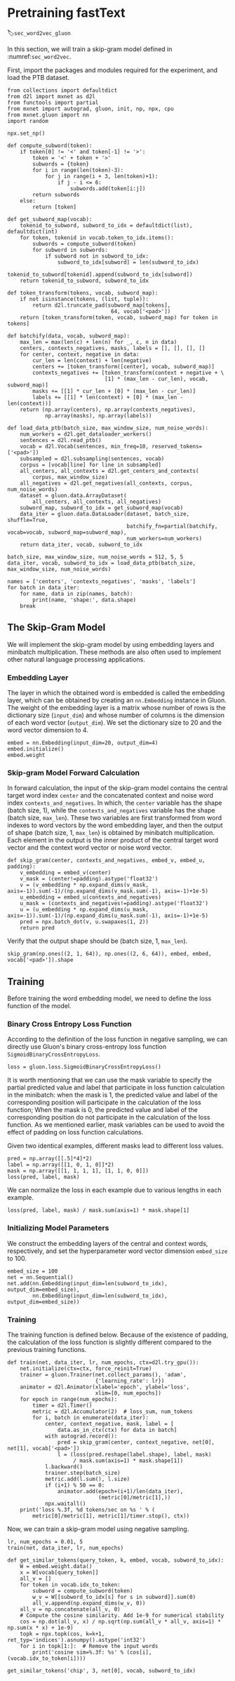 # Pretraining fastText
:label:`sec_word2vec_gluon`

In this section, we will
train a skip-gram model defined in
:numref:`sec_word2vec`.

First, import the
packages and modules required for the experiment, and load the PTB dataset.

```{.python .input  n=1}
from collections import defaultdict
from d2l import mxnet as d2l
from functools import partial
from mxnet import autograd, gluon, init, np, npx, cpu
from mxnet.gluon import nn
import random

npx.set_np()
```

```{.python .input  n=2}
def compute_subword(token):
    if token[0] != '<' and token[-1] != '>':
        token = '<' + token + '>'
        subwords = {token}
        for i in range(len(token)-3):
            for j in range(i + 3, len(token)+1):
                if j - i <= 6:
                    subwords.add(token[i:j])
        return subwords
    else:
        return [token]
```

```{.python .input  n=3}
def get_subword_map(vocab):
    tokenid_to_subword, subword_to_idx = defaultdict(list), defaultdict(int)
    for token, tokenid in vocab.token_to_idx.items():
        subwords = compute_subword(token)
        for subword in subwords:
            if subword not in subword_to_idx:
                subword_to_idx[subword] = len(subword_to_idx)
            tokenid_to_subword[tokenid].append(subword_to_idx[subword])
    return tokenid_to_subword, subword_to_idx
```

```{.python .input  n=4}
def token_transform(tokens, vocab, subword_map):
    if not isinstance(tokens, (list, tuple)):
        return d2l.truncate_pad(subword_map[tokens],
                                 64, vocab['<pad>'])
    return [token_transform(token, vocab, subword_map) for token in tokens]
```

```{.python .input  n=5}
def batchify(data, vocab, subword_map):
    max_len = max(len(c) + len(n) for _, c, n in data)
    centers, contexts_negatives, masks, labels = [], [], [], []
    for center, context, negative in data:
        cur_len = len(context) + len(negative)
        centers += [token_transform([center], vocab, subword_map)]
        contexts_negatives += [token_transform(context + negative + \
                               [1] * (max_len - cur_len), vocab, subword_map)]
        masks += [[1] * cur_len + [0] * (max_len - cur_len)]
        labels += [[1] * len(context) + [0] * (max_len - len(context))]
    return (np.array(centers), np.array(contexts_negatives),
            np.array(masks), np.array(labels))
```

```{.python .input  n=6}
def load_data_ptb(batch_size, max_window_size, num_noise_words):
    num_workers = d2l.get_dataloader_workers()
    sentences = d2l.read_ptb()
    vocab = d2l.Vocab(sentences, min_freq=10, reserved_tokens=['<pad>'])
    subsampled = d2l.subsampling(sentences, vocab)
    corpus = [vocab[line] for line in subsampled]
    all_centers, all_contexts = d2l.get_centers_and_contexts(
        corpus, max_window_size)
    all_negatives = d2l.get_negatives(all_contexts, corpus, num_noise_words)
    dataset = gluon.data.ArrayDataset(
        all_centers, all_contexts, all_negatives)
    subword_map, subword_to_idx = get_subword_map(vocab)
    data_iter = gluon.data.DataLoader(dataset, batch_size, shuffle=True,
                                      batchify_fn=partial(batchify, vocab=vocab, subword_map=subword_map),
                                      num_workers=num_workers)
    return data_iter, vocab, subword_to_idx
```

```{.python .input  n=7}
batch_size, max_window_size, num_noise_words = 512, 5, 5
data_iter, vocab, subword_to_idx = load_data_ptb(batch_size, max_window_size, num_noise_words)
```

```{.python .input  n=8}
names = ['centers', 'contexts_negatives', 'masks', 'labels']
for batch in data_iter:
    for name, data in zip(names, batch):
        print(name, 'shape:', data.shape)
    break
```

## The Skip-Gram Model

We will implement the skip-gram model by using embedding
layers and minibatch multiplication. These methods are also often used to
implement other natural language processing applications.

### Embedding Layer
The layer in which the obtained word is embedded is called the embedding layer,
which can be obtained by creating an `nn.Embedding` instance in Gluon. The
weight of the embedding layer is a matrix whose number of rows is the dictionary
size (`input_dim`) and whose number of columns is the dimension of each word
vector (`output_dim`). We set the dictionary size to $20$ and the word vector
dimension to $4$.

```{.python .input  n=9}
embed = nn.Embedding(input_dim=20, output_dim=4)
embed.initialize()
embed.weight
```

### Skip-gram Model Forward Calculation

In forward calculation, the input of
the skip-gram model contains the central target word index `center` and the
concatenated context and noise word index `contexts_and_negatives`. In which,
the `center` variable has the shape (batch size, 1), while the
`contexts_and_negatives` variable has the shape (batch size, `max_len`). These
two variables are first transformed from word indexes to word vectors by the
word embedding layer, and then the output of shape (batch size, 1, `max_len`) is
obtained by minibatch multiplication. Each element in the output is the inner
product of the central target word vector and the context word vector or noise
word vector.

```{.python .input  n=10}
def skip_gram(center, contexts_and_negatives, embed_v, embed_u, padding):
    v_embedding = embed_v(center)
    v_mask = (center!=padding).astype('float32')
    v = (v_embedding * np.expand_dims(v_mask, axis=-1)).sum(-1)/(np.expand_dims(v_mask.sum(-1), axis=-1)+1e-5)
    u_embedding = embed_u(contexts_and_negatives)
    u_mask = (contexts_and_negatives!=padding).astype('float32')
    u = (u_embedding * np.expand_dims(u_mask, axis=-1)).sum(-1)/(np.expand_dims(u_mask.sum(-1), axis=-1)+1e-5)
    pred = npx.batch_dot(v, u.swapaxes(1, 2))
    return pred
```

Verify that the output shape should be (batch size, 1, `max_len`).

```{.python .input  n=12}
skip_gram(np.ones((2, 1, 64)), np.ones((2, 6, 64)), embed, embed, vocab['<pad>']).shape
```

## Training

Before training the word embedding model, we need to define the
loss function of the model.

### Binary Cross Entropy Loss Function

According
to the definition of the loss function in negative sampling, we can directly use
Gluon's binary cross-entropy loss function `SigmoidBinaryCrossEntropyLoss`.

```{.python .input  n=13}
loss = gluon.loss.SigmoidBinaryCrossEntropyLoss()
```

It is worth mentioning that we can use the mask variable to specify the partial
predicted value and label that participate in loss function calculation in the
minibatch: when the mask is 1, the predicted value and label of the
corresponding position will participate in the calculation of the loss function;
When the mask is 0, the predicted value and label of the corresponding position
do not participate in the calculation of the loss function. As we mentioned
earlier, mask variables can be used to avoid the effect of padding on loss
function calculations.

Given two identical examples, different masks lead to
different loss values.

```{.python .input  n=14}
pred = np.array([[.5]*4]*2)
label = np.array([[1, 0, 1, 0]]*2)
mask = np.array([[1, 1, 1, 1], [1, 1, 0, 0]])
loss(pred, label, mask)
```

We can normalize the loss in each example due to various lengths in each
example.

```{.python .input  n=15}
loss(pred, label, mask) / mask.sum(axis=1) * mask.shape[1]
```

### Initializing Model Parameters

We construct the embedding layers of the
central and context words, respectively, and set the hyperparameter word vector
dimension `embed_size` to 100.

```{.python .input  n=16}
embed_size = 100
net = nn.Sequential()
net.add(nn.Embedding(input_dim=len(subword_to_idx), output_dim=embed_size),
        nn.Embedding(input_dim=len(subword_to_idx), output_dim=embed_size))
```

### Training

The training function is defined below. Because of the existence
of padding, the calculation of the loss function is slightly different compared
to the previous training functions.

```{.python .input  n=17}
def train(net, data_iter, lr, num_epochs, ctx=d2l.try_gpu()):
    net.initialize(ctx=ctx, force_reinit=True)
    trainer = gluon.Trainer(net.collect_params(), 'adam',
                            {'learning_rate': lr})
    animator = d2l.Animator(xlabel='epoch', ylabel='loss',
                            xlim=[0, num_epochs])
    for epoch in range(num_epochs):
        timer = d2l.Timer()
        metric = d2l.Accumulator(2)  # loss_sum, num_tokens
        for i, batch in enumerate(data_iter):
            center, context_negative, mask, label = [
                data.as_in_ctx(ctx) for data in batch]
            with autograd.record():
                pred = skip_gram(center, context_negative, net[0], net[1], vocab['<pad>'])
                l = (loss(pred.reshape(label.shape), label, mask)
                     / mask.sum(axis=1) * mask.shape[1])
            l.backward()
            trainer.step(batch_size)
            metric.add(l.sum(), l.size)
            if (i+1) % 50 == 0:
                animator.add(epoch+(i+1)/len(data_iter),
                             (metric[0]/metric[1],))
            npx.waitall()
    print('loss %.3f, %d tokens/sec on %s ' % (
        metric[0]/metric[1], metric[1]/timer.stop(), ctx))
```

Now, we can train a skip-gram model using negative sampling.

```{.python .input  n=20}
lr, num_epochs = 0.01, 5
train(net, data_iter, lr, num_epochs)
```

```{.python .input}
def get_similar_tokens(query_token, k, embed, vocab, subword_to_idx):
    W = embed.weight.data()
    x = W[vocab[query_token]]
    all_v = []
    for token in vocab.idx_to_token:
        subword = compute_subword(token)
        w_v = W[[subword_to_idx[s] for s in subword]].sum(0)
        all_v.append(np.expand_dims(w_v, 0))
    all_v = np.concatenate(all_v, 0)
    # Compute the cosine similarity. Add 1e-9 for numerical stability
    cos = np.dot(all_v, x) / np.sqrt(np.sum(all_v * all_v, axis=1) * np.sum(x * x) + 1e-9)
    topk = npx.topk(cos, k=k+1, ret_typ='indices').asnumpy().astype('int32')
    for i in topk[1:]:  # Remove the input words
        print('cosine sim=%.3f: %s' % (cos[i], (vocab.idx_to_token[i])))
```

```{.python .input}
get_similar_tokens('chip', 3, net[0], vocab, subword_to_idx)
```
